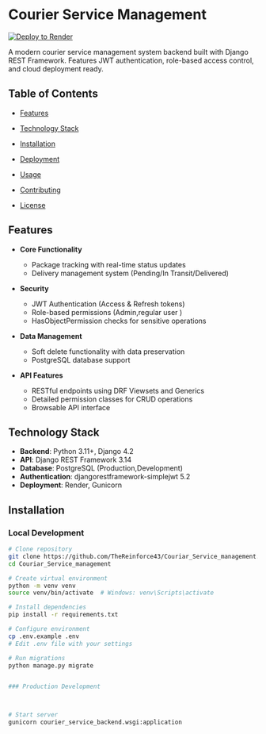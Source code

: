 # Courier Service Management

[![Deploy to Render](https://render.com/images/deploy-to-render-button.svg)](https://couriar-service-management.onrender.com/)

A modern courier service management system backend built with Django REST Framework. Features JWT authentication, role-based access control, and cloud deployment ready.

## Table of Contents
- [Features](#features)
- [Technology Stack](#technology-stack)
- [Installation](#installation)
- [Deployment](#deployment)
- [Usage](#usage)

- [Contributing](#contributing)
- [License](#license)

## Features
- **Core Functionality**
  - Package tracking with real-time status updates
  - Delivery management system (Pending/In Transit/Delivered)
  
- **Security**
  - JWT Authentication (Access & Refresh tokens)
  - Role-based permissions (Admin,regular user )
  - HasObjectPermission checks for sensitive operations
- **Data Management**
  - Soft delete functionality with data preservation
  - PostgreSQL database support
- **API Features**
  - RESTful endpoints using DRF Viewsets and Generics
  - Detailed permission classes for CRUD operations
  - Browsable API interface

## Technology Stack
- **Backend**: Python 3.11+, Django 4.2
- **API**: Django REST Framework 3.14
- **Database**: PostgreSQL (Production,Development)
- **Authentication**: djangorestframework-simplejwt 5.2
- **Deployment**: Render, Gunicorn 

## Installation
### Local Development
```bash
# Clone repository
git clone https://github.com/TheReinforce43/Couriar_Service_management.git
cd Couriar_Service_management

# Create virtual environment
python -m venv venv
source venv/bin/activate  # Windows: venv\Scripts\activate

# Install dependencies
pip install -r requirements.txt

# Configure environment
cp .env.example .env
# Edit .env file with your settings

# Run migrations
python manage.py migrate


### Production Development



# Start server
gunicorn courier_service_backend.wsgi:application


